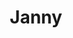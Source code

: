 ---
layout: side-module
title: "Janny"
text: "Janny keeps BWC afloat with her sharp business management skills and her cheerleading attitude."
URL: "#"
image: "assets/images/team/jt.png"
---